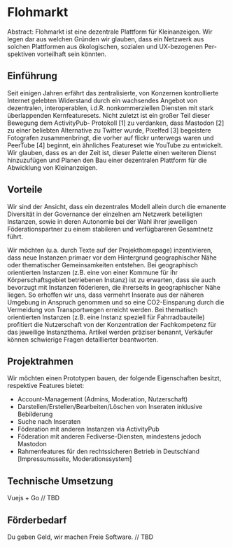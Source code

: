 # Flohmarkt

Abstract: Flohmarkt ist eine dezentrale Plattform für Kleinanzeigen.
Wir legen dar aus welchen Gründen wir glauben, dass ein Netzwerk aus
solchen Plattformen aus ökologischen, sozialen und UX-bezogenen Per-
spektiven vorteilhaft sein könnten.

## Einführung

Seit einigen Jahren erfährt das zentralisierte, von Konzernen kontrollierte
Internet gelebten Widerstand durch ein wachsendes Angebot von dezentralen,
interoperablen, i.d.R. nonkommerziellen Diensten mit stark überlappenden
Kernfeaturesets.
Nicht zuletzt ist ein großer Teil dieser Bewegung dem ActivityPub-
Protokoll [1] zu verdanken, dass Mastodon [2] zu einer beliebten Alternative
zu Twitter wurde, Pixelfed [3] begeistere Fotografen zusammenbringt, die
vorher auf flickr unterwegs waren und PeerTube [4] beginnt, ein ähnliches
Featureset wie YouTube zu entwickelt.
Wir glauben, dass es an der Zeit ist, dieser Palette einen weiteren Dienst
hinzuzufügen und Planen den Bau einer dezentralen Plattform für die
Abwicklung von Kleinanzeigen.

## Vorteile

Wir sind der Ansicht, dass ein dezentrales Modell allein durch die
emanente Diversität in der Governance der einzelnen am Netzwerk
beteiligten Instanzen, sowie in deren Autonomie bei der Wahl ihrer
jeweiligen Föderationspartner zu einem stabileren und verfügbareren
Gesamtnetz führt.

Wir möchten (u.a. durch Texte auf der Projekthomepage) inzentivieren,
dass neue Instanzen primaer vor dem Hintergrund geographischer Nähe
oder thematischer Gemeinsamkeiten entstehen. 
Bei geographisch orientierten Instanzen (z.B. eine von einer Kommune
für ihr Körperschaftsgebiet betriebenen Instanz) ist zu erwarten, dass
sie auch bevorzugt mit Instanzen föderieren, die ihrerseits in geographischer
Nähe liegen. So erhoffen wir uns, dass vermehrt Inserate aus der näheren
Umgebung in Anspruch genommen und so eine CO2-Einsparung durch die 
Vermeidung von Transportwegen erreicht werden.
Bei thematisch orientierten Instanzen (z.B. eine Instanz speziell für
Fahrradbauteile) profitiert die Nutzerschaft von der Konzentration
der Fachkompetenz für das jeweilige Instanzthema. Artikel werden
präziser benannt, Verkäufer können schwierige Fragen detaillierter
beantworten. 

## Projektrahmen

Wir möchten einen Prototypen bauen, der folgende Eigenschaften besitzt,
respektive Features bietet:

  * Account-Management (Admins, Moderation, Nutzerschaft)
  * Darstellen/Erstellen/Bearbeiten/Löschen von Inseraten inklusive Bebilderung
  * Suche nach Inseraten
  * Föderation mit anderen Instanzen via ActivityPub
  * Föderation mit anderen Fediverse-Diensten, mindestens jedoch Mastodon
  * Rahmenfeatures für den rechtssicheren Betrieb in Deutschland [Impressumsseite, Moderationssystem]

## Technische Umsetzung

Vuejs + Go  //  TBD

## Förderbedarf

Du geben Geld, wir machen Freie Software. // TBD
